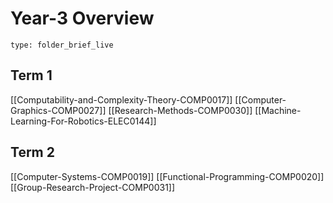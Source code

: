 # Year-3 Overview
 
```ccard
type: folder_brief_live
```
 
## Term 1
[[Computability-and-Complexity-Theory-COMP0017]]
[[Computer-Graphics-COMP0027]]
[[Research-Methods-COMP0030]]
[[Machine-Learning-For-Robotics-ELEC0144]]

## Term 2
[[Computer-Systems-COMP0019]]
[[Functional-Programming-COMP0020]]
[[Group-Research-Project-COMP0031]]

